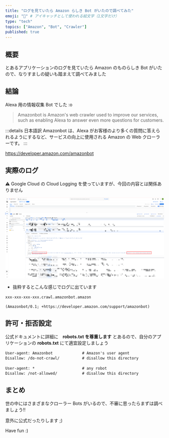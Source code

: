 ```yaml
---
title: "ログを見ていたら Amazon らしき Bot がいたので調べてみた"
emoji: "🤖" # アイキャッチとして使われる絵文字（1文字だけ）
type: "tech"
topics: ["Amazon", "Bot", "Crawler"]
published: true
---
```


## 概要

とあるアプリケーションのログを見ていたら Amazon のものらしき Bot がいたので、なりすましの疑いも踏まえて調べてみました

## 結論

Alexa 用の情報収集 Bot でした :o


> Amazonbot is Amazon's web crawler used to improve our services, such as enabling Alexa to answer even more questions for customers.

:::details 日本語訳
Amazonbot は、Alexa がお客様のより多くの質問に答えられるようにするなど、サービスの向上に使用される Amazon の Web クローラーです。
:::

https://developer.amazon.com/amazonbot

## 実際のログ

:warning: Google Cloud の Cloud Logging を使っていますが、今回の内容とは関係ありません

![](https://raw.githubusercontent.com/iganari/artifacts/main/amazoncom/amazonbot/2024-amazonbot-01.png)

- 抜粋するとこんな感じでログに出ています

```
xxx-xxx-xxx-xxx.crawl.amazonbot.amazon
```
```
(Amazonbot/0.1; +https://developer.amazon.com/support/amazonbot)
```

## 許可・拒否設定

公式ドキュメントに詳細に　**robots.txt を尊重します** とあるので、自分のアプリケーションの **robots.txt** にて適宜設定しましょう

```
User-agent: Amazonbot             # Amazon's user agent
Disallow: /do-not-crawl/          # disallow this directory

User-agent: *                     # any robot
Disallow: /not-allowed/           # disallow this directory
```

## まとめ

世の中にはさまざまなクローラー Bots がいるので、不審に思ったらまずは調べましょう!!

意外に公式だったりします ;)

Have fun :)
